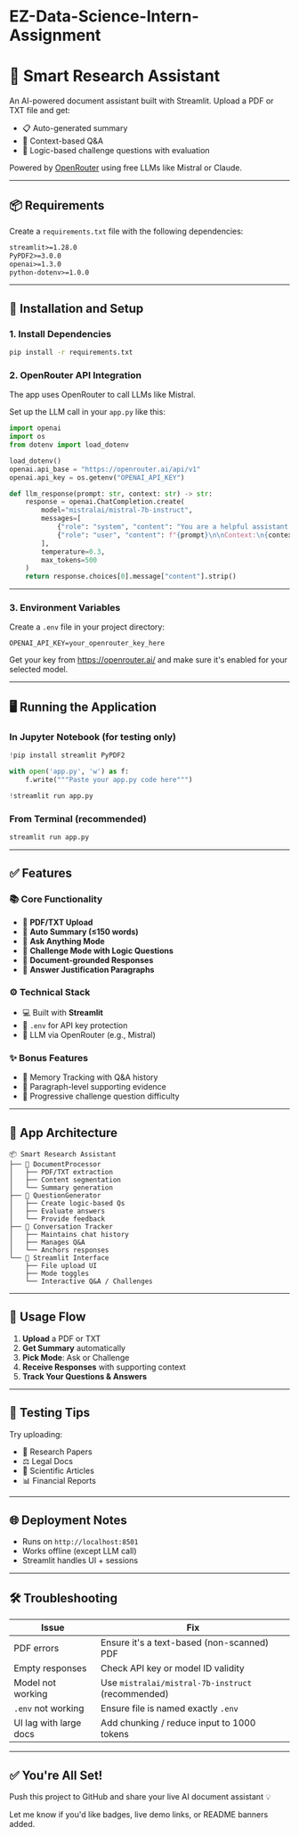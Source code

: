 # EZ-Data-Science-Intern-Assignment

# 🧠 Smart Research Assistant

An AI-powered document assistant built with Streamlit. Upload a PDF or TXT file and get:

- 📋 Auto-generated summary
- 💬 Context-based Q&A
- 🧠 Logic-based challenge questions with evaluation

Powered by [OpenRouter](https://openrouter.ai) using free LLMs like Mistral or Claude.

---

## 📦 Requirements

Create a `requirements.txt` file with the following dependencies:

```txt
streamlit>=1.28.0
PyPDF2>=3.0.0
openai>=1.3.0
python-dotenv>=1.0.0
```

---

## 🚀 Installation and Setup

### 1. Install Dependencies

```bash
pip install -r requirements.txt
```

### 2. OpenRouter API Integration

The app uses OpenRouter to call LLMs like Mistral.

Set up the LLM call in your `app.py` like this:

```python
import openai
import os
from dotenv import load_dotenv

load_dotenv()
openai.api_base = "https://openrouter.ai/api/v1"
openai.api_key = os.getenv("OPENAI_API_KEY")

def llm_response(prompt: str, context: str) -> str:
    response = openai.ChatCompletion.create(
        model="mistralai/mistral-7b-instruct",
        messages=[
            {"role": "system", "content": "You are a helpful assistant. Only answer using the provided document context."},
            {"role": "user", "content": f"{prompt}\n\nContext:\n{context}"}
        ],
        temperature=0.3,
        max_tokens=500
    )
    return response.choices[0].message["content"].strip()
```

---

### 3. Environment Variables

Create a `.env` file in your project directory:

```env
OPENAI_API_KEY=your_openrouter_key_here
```

Get your key from https://openrouter.ai/ and make sure it's enabled for your selected model.

---

## 🖥 Running the Application

### In Jupyter Notebook (for testing only)

```python
!pip install streamlit PyPDF2

with open('app.py', 'w') as f:
    f.write("""Paste your app.py code here""")

!streamlit run app.py
```

### From Terminal (recommended)

```bash
streamlit run app.py
```

---

## ✅ Features

### 📚 Core Functionality
- 📄 **PDF/TXT Upload**
- 🧾 **Auto Summary (≤150 words)**
- 💬 **Ask Anything Mode**
- 🧠 **Challenge Mode with Logic Questions**
- 🔎 **Document-grounded Responses**
- 📍 **Answer Justification Paragraphs**

### ⚙ Technical Stack
- 💻 Built with **Streamlit**
- 🔐 `.env` for API key protection
- 🧠 LLM via OpenRouter (e.g., Mistral)

### ✨ Bonus Features
- 🧠 Memory Tracking with Q&A history
- 📌 Paragraph-level supporting evidence
- 🧩 Progressive challenge question difficulty

---

## 🧠 App Architecture

```
📦 Smart Research Assistant
├── 🔧 DocumentProcessor
│   ├── PDF/TXT extraction
│   ├── Content segmentation
│   └── Summary generation
├── 🧠 QuestionGenerator
│   ├── Create logic-based Qs
│   ├── Evaluate answers
│   └── Provide feedback
├── 💬 Conversation Tracker
│   ├── Maintains chat history
│   ├── Manages Q&A
│   └── Anchors responses
└── 🎨 Streamlit Interface
    ├── File upload UI
    ├── Mode toggles
    └── Interactive Q&A / Challenges
```

---

## 🔁 Usage Flow

1. **Upload** a PDF or TXT
2. **Get Summary** automatically
3. **Pick Mode**: Ask or Challenge
4. **Receive Responses** with supporting context
5. **Track Your Questions & Answers**

---

## 🧪 Testing Tips

Try uploading:
- 📝 Research Papers
- ⚖ Legal Docs
- 🔬 Scientific Articles
- 📊 Financial Reports

---

## 🌐 Deployment Notes

- Runs on `http://localhost:8501`
- Works offline (except LLM call)
- Streamlit handles UI + sessions

---

## 🛠 Troubleshooting

| Issue                  | Fix                                                   |
|------------------------|--------------------------------------------------------|
| PDF errors             | Ensure it's a text-based (non-scanned) PDF            |
| Empty responses        | Check API key or model ID validity                    |
| Model not working      | Use `mistralai/mistral-7b-instruct` (recommended)     |
| `.env` not working     | Ensure file is named exactly `.env`                  |
| UI lag with large docs | Add chunking / reduce input to 1000 tokens            |

---

## ✅ You're All Set!
Push this project to GitHub and share your live AI document assistant 💡

Let me know if you'd like badges, live demo links, or README banners added.
